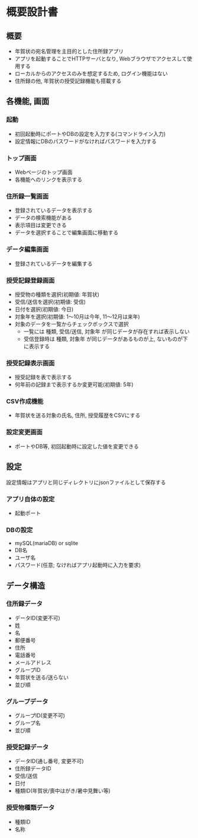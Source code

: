 # 概要設計書

## 概要

- 年賀状の宛名管理を主目的とした住所録アプリ
- アプリを起動することでHTTPサーバとなり, Webブラウザでアクセスして使用する
- ローカルからのアクセスのみを想定するため, ログイン機能はない
- 住所録の他, 年賀状の授受記録機能も搭載する

## 各機能, 画面

### 起動

- 初回起動時にポートやDBの設定を入力する(コマンドライン入力)
- 設定情報にDBのパスワードがなければパスワードを入力する

### トップ画面

- Webページのトップ画面
- 各機能へのリンクを表示する

### 住所録一覧画面

- 登録されているデータを表示する
- データの検索機能がある
- 表示項目は変更できる
- データを選択することで編集画面に移動する

### データ編集画面

- 登録されているデータを編集する

### 授受記録登録画面

- 授受物の種類を選択(初期値: 年賀状)
- 受信/送信を選択(初期値: 受信)
- 日付を選択(初期値: 今日)
- 対象年を選択(初期値: 1～10月は今年, 11～12月は来年)
- 対象のデータを一覧からチェックボックスで選択
    - 一覧には 種類, 受信/送信, 対象年 が同じデータが存在すれば表示しない
    - 受信登録時は 種類, 対象年 が同じデータがあるものが上, ないものが下に表示する

### 授受記録表示画面

- 授受記録を表で表示する
- 何年前の記録まで表示するか変更可能(初期値: 5年)

### CSV作成機能

- 年賀状を送る対象の氏名, 住所, 授受履歴をCSVにする

### 設定変更画面

- ポートやDB等, 初回起動時に設定した値を変更できる

## 設定

設定情報はアプリと同じディレクトリにjsonファイルとして保存する

### アプリ自体の設定

- 起動ポート

### DBの設定

- mySQL(mariaDB) or sqlite
- DB名
- ユーザ名
- パスワード(任意; なければアプリ起動時に入力を要求)

## データ構造

### 住所録データ

- データID(変更不可)
- 姓
- 名
- 郵便番号
- 住所
- 電話番号
- メールアドレス
- グループID
- 年賀状を送る/送らない
- 並び順

### グループデータ

- グループID(変更不可)
- グループ名
- 並び順

### 授受記録データ

- データID(通し番号, 変更不可)
- 住所録データID
- 受信/送信
- 日付
- 種類ID(年賀状/喪中はがき/暑中見舞い等)

### 授受物種類データ

- 種類ID
- 名称
